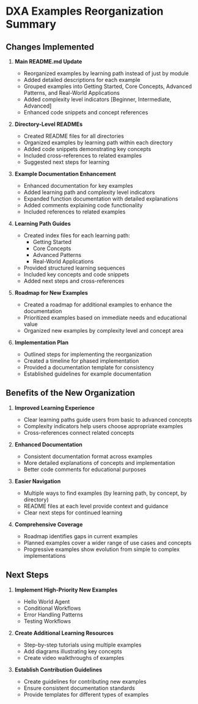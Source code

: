 # DXA Examples Reorganization Summary

## Changes Implemented

1. **Main README.md Update**
   - Reorganized examples by learning path instead of just by module
   - Added detailed descriptions for each example
   - Grouped examples into Getting Started, Core Concepts, Advanced Patterns, and Real-World Applications
   - Added complexity level indicators [Beginner, Intermediate, Advanced]
   - Enhanced code snippets and concept references

2. **Directory-Level READMEs**
   - Created README files for all directories
   - Organized examples by learning path within each directory
   - Added code snippets demonstrating key concepts
   - Included cross-references to related examples
   - Suggested next steps for learning

3. **Example Documentation Enhancement**
   - Enhanced documentation for key examples
   - Added learning path and complexity level indicators
   - Expanded function documentation with detailed explanations
   - Added comments explaining code functionality
   - Included references to related examples

4. **Learning Path Guides**
   - Created index files for each learning path:
     - Getting Started
     - Core Concepts
     - Advanced Patterns
     - Real-World Applications
   - Provided structured learning sequences
   - Included key concepts and code snippets
   - Added next steps and cross-references

5. **Roadmap for New Examples**
   - Created a roadmap for additional examples to enhance the documentation
   - Prioritized examples based on immediate needs and educational value
   - Organized new examples by complexity level and concept area

6. **Implementation Plan**
   - Outlined steps for implementing the reorganization
   - Created a timeline for phased implementation
   - Provided a documentation template for consistency
   - Established guidelines for example documentation

## Benefits of the New Organization

1. **Improved Learning Experience**
   - Clear learning paths guide users from basic to advanced concepts
   - Complexity indicators help users choose appropriate examples
   - Cross-references connect related concepts

2. **Enhanced Documentation**
   - Consistent documentation format across examples
   - More detailed explanations of concepts and implementation
   - Better code comments for educational purposes

3. **Easier Navigation**
   - Multiple ways to find examples (by learning path, by concept, by directory)
   - README files at each level provide context and guidance
   - Clear next steps for continued learning

4. **Comprehensive Coverage**
   - Roadmap identifies gaps in current examples
   - Planned examples cover a wider range of use cases and concepts
   - Progressive examples show evolution from simple to complex implementations

## Next Steps

1. **Implement High-Priority New Examples**
   - Hello World Agent
   - Conditional Workflows
   - Error Handling Patterns
   - Testing Workflows

2. **Create Additional Learning Resources**
   - Step-by-step tutorials using multiple examples
   - Add diagrams illustrating key concepts
   - Create video walkthroughs of examples

3. **Establish Contribution Guidelines**
   - Create guidelines for contributing new examples
   - Ensure consistent documentation standards
   - Provide templates for different types of examples 